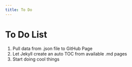 ```yaml
---
title: To Do
---
```

# To Do List

1. Pull data from .json file to GitHub Page
1. Let Jekyll create an auto TOC from available .md pages
1. Start doing cool things
